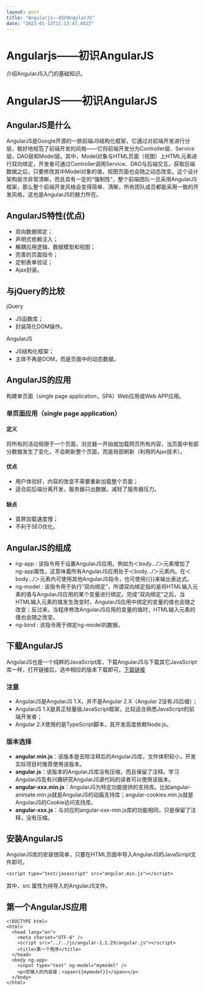 ```yaml
---
layout: post
title: "Angularjs——初识AngularJS"
date: "2023-01-13T11:13:47.402Z"
---
```

Angularjs——初识AngularJS
======================

介绍AngularJS入门的基础知识。

AngularJS——初识AngularJS
======================

AngularJS是什么
------------

AngularJS是Google开源的一款前端JS结构化框架，它通过对前端开发进行分层，极好地规范了前端开发的风格——它将前端开发分为Controller层、Service层、DAO层和Model层。其中，Model对象与HTML页面（视图）上HTML元素进行双向绑定，开发者可通过Controller调用Service、DAO与后端交互，获取后端数据之后，只要修改其中Model对象的值，视图页面也会随之动态改变。这个设计架构层次非常清晰，而且具有一定的“强制性”，整个前端团队一旦采用AngularJS框架，那么整个前端开发风格会变得简单、清晰，所有团队成员都能采用一致的开发风格，这也是AngularJS的魅力所在。

AngularJS特性(优点)
---------------

*   双向数据绑定；
*   声明式依赖注入；
*   解耦应用逻辑、数据模型和视图；
*   完善的页面指令；
*   定制表单验证；
*   Ajax封装。

与jQuery的比较
----------

jQuery

*   JS函数库；
*   封装简化DOM操作。

AngularJS

*   JS结构化框架；
*   主体不再是DOM，而是页面中的动态数据。

AngularJS的应用
------------

构建单页面（single page application，SPA）Web应用或Web APP应用。

### 单页面应用（single page application）

#### 定义

将所有的活动局限于一个页面，浏览器一开始就加载网页所有内容，当页面中有部分数据发生了变化，不会刷新整个页面，而是局部刷新（利用的Ajax技术）。

#### 优点

*   用户体验好，内容的改变不需要重新加载整个页面；
*   适合前后端分离开发，服务器只出数据，减轻了服务器压力。

#### 缺点

*   首屏加载速度慢；
*   不利于SEO优化。

AngularJS的组成
------------

*   ng-app : 该指令用于设置AngularJS应用。例如为＜body.../＞元素增加了ng-app属性，这意味着所有AngularJS应用处于＜body.../＞元素内。在＜body.../＞元素内可使用其他AngularJS指令，也可使用{{}}来输出表达式。
*   ng-model : 该指令用于执行“双向绑定”，所谓双向绑定指的是将HTML输入元素的值与AngularJS应用的某个变量进行绑定。完成“双向绑定”之后，当HTML输入元素的值发生改变时，AngularJS应用中绑定的变量的值也会随之改变；反过来，当程序修改AngularJS应用的变量的值时，HTML输入元素的值也会随之改变。
*   ng-bind : 该指令用于绑定ng-model的数据。

下载AngularJS
-----------

AngularJS也是一个纯粹的JavaScript库，下载AngularJS与下载其它JavaScript库一样，打开链接后，选中相应的版本下载即可。[下载链接](https://code.angularjs.org/)

### 注意

*   AngularJS是AngularJS 1.X，并不是Angular 2.X（Angular 2没有JS后缀）；
*   AngularJS 1.X是真正轻量级JavaScript框架，比较适合熟悉JavaScript的前端开发者；
*   Angular 2.X使用的是TypeScript脚本，其开发高度依赖Node.js。

### 版本选择

*   **angular.min.js**：该版本是去除注释后的AngularJS库，文件体积较小，开发实际项目时推荐使用该版本。
*   **angular.js**：该版本的AngularJS库没有压缩，而且保留了注释。学习AngularJS及有兴趣研究AngularJS源代码的读者可以使用该版本。
*   **angular-xxx.min.js**：AngularJS为特定功能提供的支持库。比如angular-animate.min.js就是AngularJS的动画支持库；angular-cookies.min.js就是AngularJS的Cookie访问支持库。
*   **angular-xxx.js**：与对应的angular-xxx-min.js库的功能相同，只是保留了注释，没有压缩。

安装AngularJS
-----------

AngularJS库的安装很简单，只要在HTML页面中导入AngularJS的JavaScript文件即可。

    <script type="text/javascript" src="angular.min.js"></script>
    

其中，src 属性为待导入的AngularJS文件。

第一个AngularJS应用
--------------

    <!DOCTYPE html>
    <html>
      <head lang="en">
        <meta charset="UTF-8" />
        <script src="../../js/angular-1.2.29/angular.js"></script>
        <title>第一个程序</title>
      </head>
      <body ng-app>
        <input type="text" ng-model="mymodel" />
        <p>您输入的内容是：<span>{{mymodel}}</span></p>
      </body>
    </html>